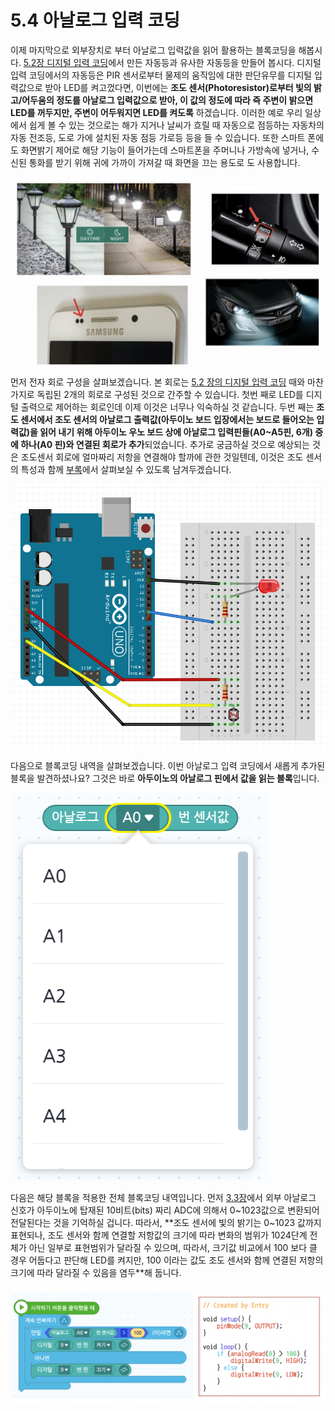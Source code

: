 # 5.4 아날로그 입력 코딩

이제 마지막으로 외부장치로 부터 아날로그 입력값을 읽어 활용하는 블록코딩을 해봅시다. [5.2장 디지털 입력 코딩](digital_input.md)에서 만든 자동등과 유사한 자동등을 만들어 봅시다. 디지털 입력 코딩에서의 자동등은 PIR 센서로부터 물제의 움직임에 대한 판단유무를 디지털 입력값으로 받아 LED를 켜고껐다면, 이번에는 **조도 센서\(Photoresistor\)로부터 빛의 밝고/어두움의 정도를 아날로그 입력값으로 받아, 이 값의 정도에 따라 즉 주변이 밝으면 LED를 꺼두지만, 주변이 어두워지면 LED를 켜도록** 하겠습니다. 이러한 예로 우리 일상에서 쉽게 볼 수 있는 것으로는 해가 지거나 날씨가 흐릴 때 자동으로 점등하는 자동차의 자동 전조등, 도로 가에 설치된 자동 점등 가로등 등을 들 수 있습니다. 또한 스마트 폰에도 화면밝기 제어로 해당 기능이 들어가는데 스마트폰을 주머니나 가방속에 넣거나, 수신된 통화를 받기 위해 귀에 가까이 가져갈 때 화면을 끄는 용도로 도 사용합니다.

![](../.gitbook/assets/image%20%2830%29.png)

먼저 전자 회로 구성을 살펴보겠습니다. 본 회로는 [5.2 장의 디지털 입력 코딩](digital_input.md) 때와 마찬가지로 독립된 2개의 회로로 구성된 것으로 간주할 수 있습니다. 첫번 째로 LED를 디지털 출력으로 제어하는 회로인데 이제 이것은 너무나 익숙하실 것 같습니다. 두번 째는 **조도 센서에서 조도 센서의 아날로그 출력값\(아두이노 보드 입장에서는 보드로 들어오는 입력값\)을 읽어 내기 위해 아두이노 우노 보드 상에 아날로그 입력핀들\(A0~A5핀, 6개\) 중에 하나\(A0 핀\)와 연결된 회로가 추가**되었습니다. 추가로 궁금하실 것으로 예상되는 것은 조도센서 회로에 얼마짜리 저항을 연결해야 할까에 관한 것일텐데, 이것은 조도 센서의 특성과 함께 [부록](../appendix/photoresistor.md)에서 살펴보실 수 있도록 남겨두겠습니다.

![](../.gitbook/assets/image%20%2835%29.png)

다음으로 블록코딩 내역을 살펴보겠습니다. 이번 아날로그 입력 코딩에서 새롭게 추가된 블록을 발견하셨나요? 그것은 바로 **아두이노의 아날로그 핀에서 값을 읽는 블록**입니다. 

![](../.gitbook/assets/image%20%2829%29.png)

다음은 해당 블록을 적용한 전체 블록코딩 내역입니다. 먼저  [3.3장](../coding_start/4.1.md#analog-output)에서 외부 아날로그 신호가 아두이노에 탑재된 10비트\(bits\) 짜리 ADC에 의해서 0~1023값으로 변환되어 전달된다는 것을 기억하실 겁니다. 따라서, **조도 센서에 빛의 밝기는 0~1023 값까지 표현되나, 조도 센서와 함께 연결할 저항값의 크기에 따라 변화의 범위가 1024단계 전체가 아닌 일부로 표현범위가 달라질 수 있으며, 따라서, 크기값 비교에서 100 보다 클 경우 어둡다고 판단해 LED를 켜지만, 100 이라는 값도 조도 센서와 함께 연결된 저항의 크기에 따라 달라질 수 있음을 염두**해 둡니다.

![](../.gitbook/assets/image%20%2834%29.png)

